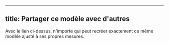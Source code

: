 ***

## title: Partager ce modèle avec d'autres

Avec le lien ci-dessus, n'importe qui peut recréer exactement ce même modèle ajusté à ses propres mesures.
